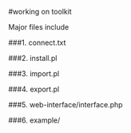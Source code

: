 #working on toolkit

Major files include

###1. connect.txt

###2. install.pl

###3. import.pl

###4. export.pl

###5. web-interface/interface.php

###6. example/

